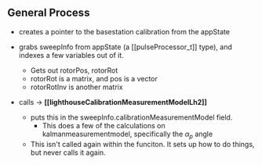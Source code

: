 ## General Process
- creates a pointer to the basestation calibration from the appState 
- grabs sweepInfo from appState (a [[pulseProcessor_t]] type), and indexes a few variables out of it. 
	- Gets out rotorPos, rotorRot
	- rotorRot is a matrix, and pos is a vector
	- rotorRotInv is another matrix


- calls -> **[[lighthouseCalibrationMeasurementModelLh2]]** 
	- puts this in the sweepInfo.calibrationMeasurementModel field. 
		- This does a few of the calculations on kalmanmeasurementmodel, specifically the $\alpha_p$ angle
	- This isn't called again within the funciton. It sets up how to do things, but never calls it again. 